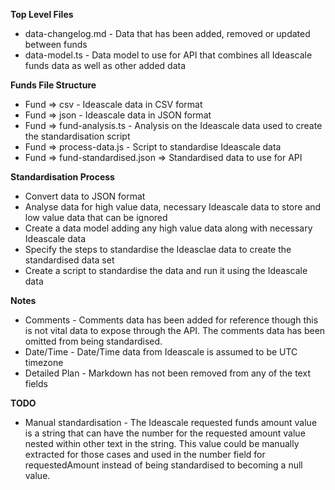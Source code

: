 **Top Level Files**
- data-changelog.md - Data that has been added, removed or updated between funds
- data-model.ts - Data model to use for API that combines all Ideascale funds data as well as other added data

**Funds File Structure**
- Fund => csv - Ideascale data in CSV format
- Fund => json - Ideascale data in JSON format
- Fund => fund-analysis.ts - Analysis on the Ideascale data used to create the standardisation script
- Fund => process-data.js - Script to standardise Ideascale data
- Fund => fund-standardised.json => Standardised data to use for API

**Standardisation Process**
- Convert data to JSON format
- Analyse data for high value data, necessary Ideascale data to store and low value data that can be ignored
- Create a data model adding any high value data along with necessary Ideascale data
- Specify the steps to standardise the Ideasclae data to create the standardised data set
- Create a script to standardise the data and run it using the Ideascale data

**Notes**
- Comments - Comments data has been added for reference though this is not vital data to expose through the API. The comments data has been omitted from being standardised.
- Date/Time - Date/Time data from Ideascale is assumed to be UTC timezone
- Detailed Plan - Markdown has not been removed from any of the text fields

**TODO**
- Manual standardisation - The Ideascale requested funds amount value is a string that can have the number for the requested amount value nested within other text in the string. This value could be manually extracted for those cases and used in the number field for requestedAmount instead of being standardised to becoming a null value.